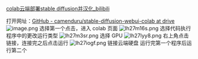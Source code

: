 [colab云端部署stable diffusion并汉化_bilibili](https://www.bilibili.com/video/BV1WX4y1d7Nm/?buvid=XUDDABDDC8A9C059CD2A9A88EBEAA1D1F3292&is_story_h5=false&mid=xkoL7HmXsXPQXGtJC8LcGw%3D%3D&p=1&plat_id=116&share_from=ugc&share_medium=android&share_plat=android&share_session_id=fb202409-38de-4210-acd7-6ec7633af994&share_source=COPY&share_tag=s_i&timestamp=1680567322&unique_k=xbSENqT&up_id=453998652&vd_source=81223299ca5d449a34daaab3e1102d1d)

打开网址：[GitHub - camenduru/stable-diffusion-webui-colab at drive](https://github.com/camenduru/stable-diffusion-webui-colab/tree/drive)
![image.png](https://qhdtc.oss-cn-chengdu.aliyuncs.com/obsidian/20230430004352.png)
选择第一个点击，进入 colab 页面
![lh27m16s.png](https://qhdtc.oss-cn-chengdu.aliyuncs.com/obsidian/lh27m16s.png)
选择代码执行程序中的更改运行类型
![lh27m3sr.png](https://qhdtc.oss-cn-chengdu.aliyuncs.com/obsidian/lh27m3sr.png)
选择 GPU
![lh27lyy8.png](https://qhdtc.oss-cn-chengdu.aliyuncs.com/obsidian/lh27lyy8.png)
右上角点击链接，连接完之后点击运行
![lh27iogf.png](https://qhdtc.oss-cn-chengdu.aliyuncs.com/obsidian/lh27iogf.png)
链接云端硬盘
运行完第一个程序后运行第二个
